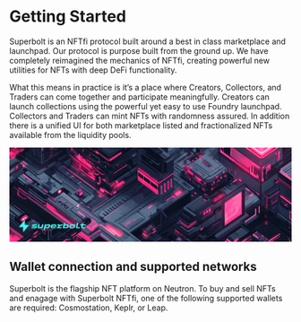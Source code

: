 # Getting Started

Superbolt is an NFTfi protocol built around a best in class marketplace and launchpad. Our protocol is purpose built from the ground up. We have completely reimagined the mechanics of NFTfi, creating powerful new utilities for NFTs with deep DeFi functionality.

What this means in practice is it’s a place where Creators, Collectors, and Traders can come together and participate meaningfully. Creators can launch collections using the powerful yet easy to use Foundry launchpad. Collectors and Traders can mint NFTs with randomness assured. In addition there is a unified UI for both marketplace listed and fractionalized NFTs available from the liquidity pools.

![Superbolt NFTfi Protocol](image.png)

## Wallet connection and supported networks

Superbolt is the flagship NFT platform on Neutron. To buy and sell NFTs and enagage with Superbolt NFTfi, one of the following supported wallets are required: Cosmostation, Keplr, or Leap.
